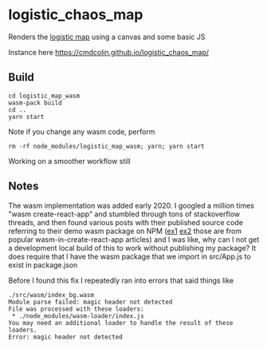 # logistic_chaos_map

Renders the [logistic map](https://en.wikipedia.org/wiki/Logistic_map) using a
canvas and some basic JS

Instance here https://cmdcolin.github.io/logistic_chaos_map/

## Build

```
cd logistic_map_wasm
wasm-pack build
cd ..
yarn start
```

Note if you change any wasm code, perform

`rm -rf node_modules/logistic_map_wasm; yarn; yarn start`

Working on a smoother workflow still

## Notes

The wasm implementation was added early 2020. I googled a million times "wasm
create-react-app" and stumbled through tons of stackoverflow threads, and then
found various posts with their published source code referring to their demo
wasm package on NPM ([ex1](https://www.npmjs.com/package/@prichey/hello-wasm)
[ex2](https://www.npmjs.com/package/wasm-koala-blog) those are from popular
wasm-in-create-react-app articles) and I was like, why can I not get a
development local build of this to work without publishing my package? It does
require that I have the wasm package that we import in src/App.js to exist in
package.json

Before I found this fix I repeatedly ran into errors that said things like

```
./src/wasm/index_bg.wasm
Module parse failed: magic header not detected
File was processed with these loaders:
 * ./node_modules/wasm-loader/index.js
You may need an additional loader to handle the result of these loaders.
Error: magic header not detected
```
